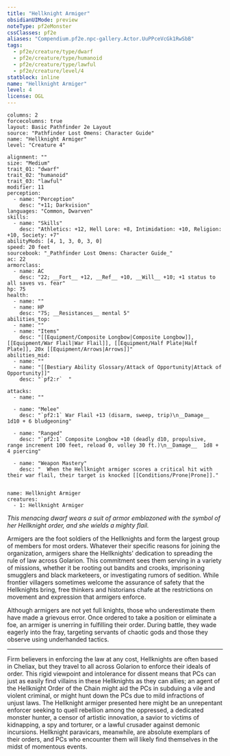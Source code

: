 ```yaml
---
title: "Hellknight Armiger"
obsidianUIMode: preview
noteType: pf2eMonster
cssClasses: pf2e
aliases: "Compendium.pf2e.npc-gallery.Actor.UuPPceVcGk1RwSbB" 
tags:
  - pf2e/creature/type/dwarf
  - pf2e/creature/type/humanoid
  - pf2e/creature/type/lawful
  - pf2e/creature/level/4
statblock: inline
name: "Hellknight Armiger"
level: 4
license: OGL
---
```


```statblock
columns: 2
forcecolumns: true
layout: Basic Pathfinder 2e Layout
source: "Pathfinder Lost Omens: Character Guide"
name: "Hellknight Armiger"
level: "Creature 4"

alignment: ""
size: "Medium"
trait_01: "dwarf"
trait_02: "humanoid"
trait_03: "lawful"
modifier: 11
perception:
  - name: "Perception"
    desc: "+11; Darkvision"
languages: "Common, Dwarven"
skills:
  - name: "Skills"
    desc: "Athletics: +12, Hell Lore: +8, Intimidation: +10, Religion: +10, Society: +7"
abilityMods: [4, 1, 3, 0, 3, 0]
speed: 20 feet
sourcebook: "_Pathfinder Lost Omens: Character Guide_"
ac: 22
armorclass:
  - name: AC
    desc: "22; __Fort__ +12, __Ref__ +10, __Will__ +10; +1 status to all saves vs. fear"
hp: 75
health:
  - name: ""
  - name: HP
    desc: "75; __Resistances__ mental 5"
abilities_top:
  - name: ""
  - name: "Items"
    desc: "[[Equipment/Composite Longbow|Composite Longbow]], [[Equipment/War Flail|War Flail]], [[Equipment/Half Plate|Half Plate]], 20x [[Equipment/Arrows|Arrows]]"
abilities_mid:
  - name: ""
  - name: "[[Bestiary Ability Glossary/Attack of Opportunity|Attack of Opportunity]]"
    desc: "`pf2:r`  "

attacks:
  - name: ""

  - name: "Melee"
    desc: "`pf2:1` War Flail +13 (disarm, sweep, trip)\n__Damage__  1d10 + 6 bludgeoning"

  - name: "Ranged"
    desc: "`pf2:1` Composite Longbow +10 (deadly d10, propulsive, range increment 100 feet, reload 0, volley 30 ft.)\n__Damage__  1d8 + 4 piercing"

  - name: "Weapon Mastery"
    desc: "  When the Hellknight armiger scores a critical hit with their war flail, their target is knocked [[Conditions/Prone|Prone]]."
 
```

```encounter-table
name: Hellknight Armiger
creatures:
  - 1: Hellknight Armiger
```



_This menacing dwarf wears a suit of armor emblazoned with the symbol of her Hellknight order, and she wields a mighty flail._

Armigers are the foot soldiers of the Hellknights and form the largest group of members for most orders. Whatever their specific reasons for joining the organization, armigers share the Hellknights' dedication to spreading the rule of law across Golarion. This commitment sees them serving in a variety of missions, whether it be rooting out bandits and crooks, imprisoning smugglers and black marketeers, or investigating rumors of sedition. While frontier villagers sometimes welcome the assurance of safety that the Hellknights bring, free thinkers and historians chafe at the restrictions on movement and expression that armigers enforce.

Although armigers are not yet full knights, those who underestimate them have made a grievous error. Once ordered to take a position or eliminate a foe, an armiger is unerring in fulfilling their order. During battle, they wade eagerly into the fray, targeting servants of chaotic gods and those they observe using underhanded tactics.

* * *

Firm believers in enforcing the law at any cost, Hellknights are often based in Cheliax, but they travel to all across Golarion to enforce their ideals of order. This rigid viewpoint and intolerance for dissent means that PCs can just as easily find villains in these Hellknights as they can allies; an agent of the Hellknight Order of the Chain might aid the PCs in subduing a vile and violent criminal, or might hunt down the PCs due to mild infractions of unjust laws. The Hellknight armiger presented here might be an unrepentant enforcer seeking to quell rebellion among the oppressed, a dedicated monster hunter, a censor of artistic innovation, a savior to victims of kidnapping, a spy and torturer, or a lawful crusader against demonic incursions. Hellknight paravicars, meanwhile, are absolute exemplars of their orders, and PCs who encounter them will likely find themselves in the midst of momentous events.
